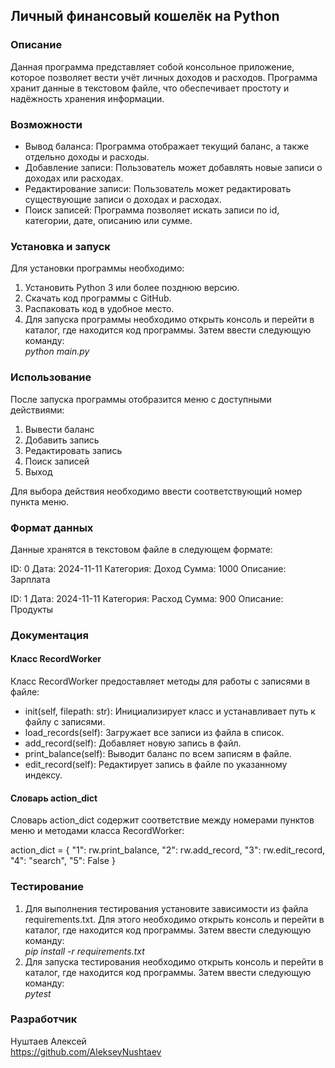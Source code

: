 ## Личный финансовый кошелёк на Python

### Описание

Данная программа представляет собой консольное приложение, которое позволяет вести учёт личных доходов и расходов. 
Программа хранит данные в текстовом файле, что обеспечивает простоту и надёжность хранения информации.

### Возможности

* Вывод баланса: Программа отображает текущий баланс, а также отдельно доходы и расходы.
* Добавление записи: Пользователь может добавлять новые записи о доходах или расходах.
* Редактирование записи: Пользователь может редактировать существующие записи о доходах и расходах.
* Поиск записей: Программа позволяет искать записи по id, категории, дате, описанию или сумме.

### Установка и запуск

Для установки программы необходимо:

1. Установить Python 3 или более позднюю версию.
2. Скачать код программы с GitHub.
3. Распаковать код в удобное место.
4. Для запуска программы необходимо открыть консоль и перейти в каталог, 
где находится код программы. Затем ввести следующую команду:\
   *python main.py*

### Использование

После запуска программы отобразится меню с доступными действиями:

1. Вывести баланс
2. Добавить запись
3. Редактировать запись
4. Поиск записей
5. Выход

Для выбора действия необходимо ввести соответствующий номер пункта меню.

### Формат данных

Данные хранятся в текстовом файле в следующем формате:

ID: 0
Дата: 2024-11-11
Категория: Доход
Сумма: 1000
Описание: Зарплата

ID: 1
Дата: 2024-11-11
Категория: Расход
Сумма: 900
Описание: Продукты

### Документация

#### Класс RecordWorker

Класс RecordWorker предоставляет методы для работы с записями в файле:

* init(self, filepath: str): Инициализирует класс и устанавливает путь к файлу с записями.
* load_records(self): Загружает все записи из файла в список.
* add_record(self): Добавляет новую запись в файл.
* print_balance(self): Выводит баланс по всем записям в файле.
* edit_record(self): Редактирует запись в файле по указанному индексу.

#### Словарь action_dict

Словарь action_dict содержит соответствие между номерами пунктов меню и методами класса RecordWorker:

action_dict = {
    "1": rw.print_balance,
    "2": rw.add_record,
    "3": rw.edit_record,
    "4": "search",
    "5": False
}


### Тестирование

1. Для выполнения тестирования установите зависимости из файла requirements.txt. Для этого необходимо
открыть консоль и перейти в каталог, где находится код программы. Затем ввести следующую команду:\
   *pip install -r requirements.txt*
2. Для запуска тестирования необходимо открыть консоль и перейти в каталог, где находится код программы. Затем ввести следующую команду:\
   *pytest*

### Разработчик

Нуштаев Алексей \
https://github.com/AlekseyNushtaev